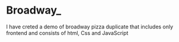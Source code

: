 # Broadway_
I have creted a demo of broadway pizza duplicate that includes only frontend and consists of html, Css and JavaScript
